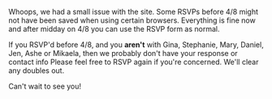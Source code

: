 Whoops, we had a small issue with the site. Some RSVPs before 4/8 might not have been saved when using certain browsers. Everything is fine now and after midday on 4/8 you can use the RSVP form as normal. 

If you RSVP'd before 4/8, and you **aren't** with Gina, Stephanie, Mary, Daniel, Jen, Ashe or Mikaela, then we probably don't have your response or contact info Please feel free to RSVP again if you're concerned. We'll clear any doubles out.

Can't wait to see you!